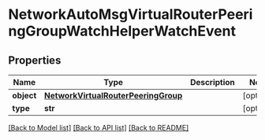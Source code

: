 # NetworkAutoMsgVirtualRouterPeeringGroupWatchHelperWatchEvent

## Properties
Name | Type | Description | Notes
------------ | ------------- | ------------- | -------------
**object** | [**NetworkVirtualRouterPeeringGroup**](NetworkVirtualRouterPeeringGroup.md) |  | [optional] 
**type** | **str** |  | [optional] 

[[Back to Model list]](../README.md#documentation-for-models) [[Back to API list]](../README.md#documentation-for-api-endpoints) [[Back to README]](../README.md)



